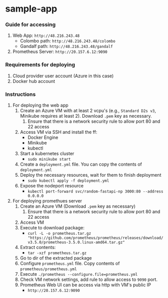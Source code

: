 # sample-app

### Guide for accessing

1.  Web App: `http://48.216.243.48`
    - Colombo path: `http://48.216.243.48/colombo`
    - Gandalf path: `http://48.216.243.48/gandalf`
1.  Prometheus Server: `http://20.157.6.12:9090`

### Requirements for deploying

1.  Cloud provider user account (Azure in this case)
2.  Docker hub account

### Instructions

1.  For deploying the web app
    1. Create an Azure VM with at least 2 vcpu's (e.g., `Standard D2s v3`, Minikube requires at least 2). Download `.pem` key as necessary.
       1. Ensure that there is a network security rule to allow port 80 and 22 access
    1. Access VM via SSH and install the ff:
       - Docker Engine
       - Minikube
       - kubectl
    1. Start a kubernetes cluster
       - `sudo minikube start`
    1. Create a `deployment.yml` file. You can copy the contents of `deployment.yml`
    1. Deploy the necessary resources, wait for them to finish deployment
       - `sudo kubectl apply -f deployment.yml`
    1. Expose the nodeport resource
       - `kubectl port-forward svc/random-fastapi-np 3000:80 --address 0.0.0.0`
2.  For deploying promethues server
    1. Create an Azure VM (Download `.pem` key as necessary)
       1. Ensure that there is a network security rule to allow port 80 and 22 access
    1. Access VM
    1. Execute to download package:
       - `curl -L -o prometheus.tar.gz "https://github.com/prometheus/prometheus/releases/download/v3.5.0/prometheus-3.5.0.linux-amd64.tar.gz"`
    1. Extract contents:
       - `tar -xzf prometheus.tar.gz`
    1. Go to dir of the extracted package
    1. Configure `prometheus.yml` file. Copy contents of `prometheus/prometheus.yml`
    1. Execute `./prometheus --configure.file=prometheus.yml`
    1. Check VM network settings, add rule to allow access to `9090` port.
    1. Prometheus Web UI can be access via http with VM's public IP
       - `http://20.157.6.12:9090`

